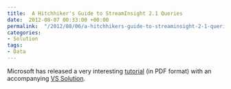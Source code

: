 ```yaml
---
title:  A Hitchhiker's Guide to StreamInsight 2.1 Queries
date:  2012-08-07 00:33:00 +00:00
permalink:  "/2012/08/06/a-hitchhikers-guide-to-streaminsight-2-1-queries/"
categories:
- Solution
tags:
- Data
---
```

<p>Microsoft has released a very interesting <a href="http://go.microsoft.com/fwlink/?LinkId=256236">tutorial</a> (in PDF format) with an accompanying <a href="http://go.microsoft.com/fwlink/?LinkID=259619">VS Solution</a>.</p>